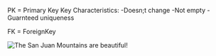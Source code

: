 PK = Primary Key
Key Characteristics:
-Doesn;t change
-Not empty
-Guarnteed uniqueness

FK = ForeignKey

![The San Juan Mountains are beautiful!](/Images/associations.png "San Juan Mountains")

